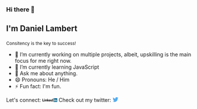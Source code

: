 ### Hi there 👋
## I'm Daniel Lambert
<small style='font-size:12px;'>Consitency is the key to success!</small>

- 🔭 I’m currently working on multiple projects, albeit, upskilling is the main focus for me right now.
- 🌱 I’m currently learning JavaScript
- 💬 Ask me about anything.
- 😄 Pronouns: He / Him
- ⚡ Fun fact: I'm fun.

<div>
Let's connect: <a href="https://www.linkedin.com/in/danieljlambert95/" target="_blank"><img src='./images/linkedin.svg' alt='LinkedIn' width="8%"></a>
Check out my twitter: <a href="https://twitter.com/danlambo95" target="_blank"><img src='./images/twitter.svg' alt='Twitter' width="3%" title='@Asabeneh'></a>

<!-- <a href="https://www.youtube.com/channel/UCM4xOopkYiPwJqyKsSqL9mw" target="_blank"><img src='./images/youtube.svg' alt='YouTube' width="3%"></a> -->

</div>

